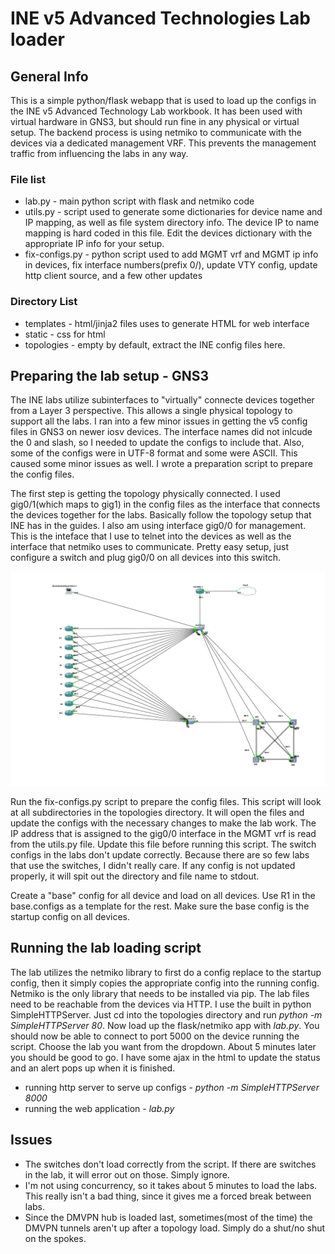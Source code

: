 # INE v5 Advanced Technologies Lab loader

## General Info
This is a simple python/flask webapp that is used to load up the configs in the INE v5 Advanced Technology Lab workbook.  It has been used with virtual hardware in GNS3, but should run fine in any physical or virtual setup.  The backend process is using netmiko to communicate with the devices via a dedicated management VRF.  This prevents the management traffic from influencing the labs in any way.

### File list
* lab.py - main python script with flask and netmiko code
* utils.py - script used to generate some dictionaries for device name and IP mapping, as well as file system directory info.  The device IP to name mapping is hard coded in this file.  Edit the devices dictionary with the appropriate IP info for your setup.
* fix-configs.py - python script used to add MGMT vrf and MGMT ip info in devices, fix interface numbers(prefix 0/), update VTY config, update http client source, and a few other updates
### Directory List
* templates - html/jinja2 files uses to generate HTML for web interface
* static - css for html
* topologies - empty by default, extract the INE config files here.


## Preparing the lab setup - GNS3
The INE labs utilize subinterfaces to "virtually" connecte devices together from a Layer 3 perspective.  This allows a single physical topology to support all the labs.  I ran into a few minor issues in getting the v5 config files in GNS3 on newer iosv devices.  The interface names did not inlcude the 0 and slash, so I needed to update the configs to include that.  Also, some of the configs were in UTF-8 format and some were ASCII.  This caused some minor issues as well.  I wrote a preparation script to prepare the config files.

The first step is getting the topology physically connected.  I used gig0/1(which maps to gig1) in the config files as the interface that connects the devices together for the labs.  Basically follow the topology setup that INE has in the guides.  I also am using interface gig0/0 for management.  This is the inteface that I use to telnet into the devices as well as the interface that netmiko uses to communicate.  Pretty easy setup, just configure a switch and plug gig0/0 on all devices into this switch.

![alt text](https://github.com/tgordon2020/labloader/blob/main/lab-top.png?raw=true)

Run the fix-configs.py script to prepare the config files.  This script will look at all subdirectories in the topologies directory.  It will open the files and update the configs with the necessary changes to make the lab work.  The IP address that is assigned to the gig0/0 interface in the MGMT vrf is read from the utils.py file.  Update this file before running this script.  The switch configs in the labs don't update correctly.  Because there are so few labs that use the switches, I didn't really care.  If any config is not updated properly, it will spit out the directory and file name to stdout.

Create a "base" config for all device and load on all devices.  Use R1 in the base.configs as a template for the rest.  Make sure the base config is the startup config on all devices.

## Running the lab loading script
The lab utilizes the netmiko library to first do a config replace to the startup config, then it simply copies the appropriate config into the running config.  Netmiko is the only library that needs to be installed via pip.  The lab files need to be reachable from the devices via HTTP.  I use the built in python SimpleHTTPServer.  Just cd into the topologies directory and run *python -m SimpleHTTPServer 80*.  Now load up the flask/netmiko app with *lab.py*.  You should now be able to connect to port 5000 on the device running the script.  Choose the lab you want from the dropdown.  About 5 minutes later you should be good to go.  I have some ajax in the html to update the status and an alert pops up when it is finished.

* running http server to serve up configs - *python -m SimpleHTTPServer 8000*
* running the web application - *lab.py*
 
## Issues
* The switches don't load correctly from the script.  If there are switches in the lab, it will error out on those.  Simply ignore.
* I'm not using concurrency, so it takes about 5 minutes to load the labs.  This really isn't a bad thing, since it gives me a forced break between labs.
* Since the DMVPN hub is loaded last, sometimes(most of the time) the DMVPN tunnels aren't up after a topology load.  Simply do a shut/no shut on the spokes.


